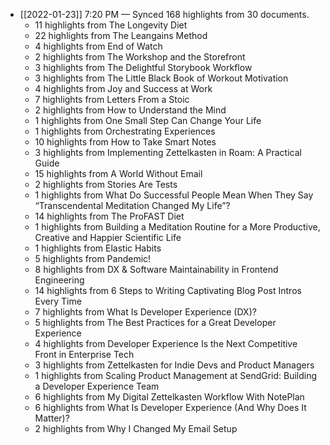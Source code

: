 - [[2022-01-23]] 7:20 PM — Synced 168 highlights from 30 documents.
    - 11 highlights from The Longevity Diet
    - 22 highlights from The Leangains Method
    - 4 highlights from End of Watch
    - 2 highlights from The Workshop and the Storefront
    - 3 highlights from The Delightful Storybook Workflow
    - 3 highlights from The Little Black Book of Workout Motivation
    - 4 highlights from Joy and Success at Work
    - 7 highlights from Letters From a Stoic
    - 2 highlights from How to Understand the Mind
    - 1 highlights from One Small Step Can Change Your Life
    - 1 highlights from Orchestrating Experiences
    - 10 highlights from How to Take Smart Notes
    - 3 highlights from Implementing Zettelkasten in Roam: A Practical Guide
    - 15 highlights from A World Without Email
    - 2 highlights from Stories Are Tests
    - 1 highlights from What Do Successful People Mean When They Say “Transcendental Meditation Changed My Life”?
    - 14 highlights from The ProFAST Diet
    - 1 highlights from Building a Meditation Routine for a More Productive, Creative and Happier Scientific Life
    - 1 highlights from Elastic Habits
    - 5 highlights from Pandemic!
    - 8 highlights from DX & Software Maintainability in Frontend Engineering
    - 14 highlights from 6 Steps to Writing Captivating Blog Post Intros Every Time
    - 7 highlights from What Is Developer Experience (DX)?
    - 5 highlights from The Best Practices for a Great Developer Experience
    - 4 highlights from Developer Experience Is the Next Competitive Front in Enterprise Tech
    - 3 highlights from Zettelkasten for Indie Devs and Product Managers
    - 1 highlights from Scaling Product Management at SendGrid: Building a Developer Experience Team
    - 6 highlights from My Digital Zettelkasten Workflow With NotePlan
    - 6 highlights from What Is Developer Experience (And Why Does It Matter)?
    - 2 highlights from Why I Changed My Email Setup


